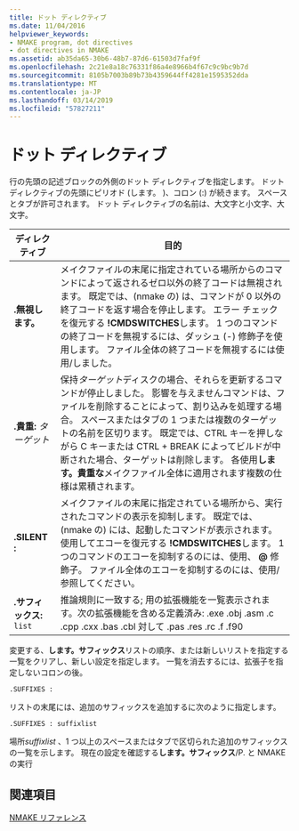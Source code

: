 ```yaml
---
title: ドット ディレクティブ
ms.date: 11/04/2016
helpviewer_keywords:
- NMAKE program, dot directives
- dot directives in NMAKE
ms.assetid: ab35da65-30b6-48b7-87d6-61503d7faf9f
ms.openlocfilehash: 2c21e8a18c76331f86a4e8966b4f67c9c9bc9b7d
ms.sourcegitcommit: 8105b7003b89b73b4359644ff4281e1595352dda
ms.translationtype: MT
ms.contentlocale: ja-JP
ms.lasthandoff: 03/14/2019
ms.locfileid: "57827211"
---
```

# <a name="dot-directives"></a>ドット ディレクティブ

行の先頭の記述ブロックの外側のドット ディレクティブを指定します。 ドット ディレクティブの先頭にピリオド (します。 )、コロン (:) が続きます。 スペースとタブが許可されます。 ドット ディレクティブの名前は、大文字と小文字、大文字。

|ディレクティブ|目的|
|---------------|-------------|
|**.無視します。**|メイクファイルの末尾に指定されている場所からのコマンドによって返されるゼロ以外の終了コードは無視されます。 既定では、(nmake の) は、コマンドが 0 以外の終了コードを返す場合を停止します。 エラー チェックを復元する **!CMDSWITCHES**します。 1 つのコマンドの終了コードを無視するには、ダッシュ (-) 修飾子を使用します。 ファイル全体の終了コードを無視するには使用/しました。|
|**.貴重:** *ターゲット*|保持*ターゲット*ディスクの場合、それらを更新するコマンドが停止しました。 影響を与えませんコマンドは、ファイルを削除することによって、割り込みを処理する場合。 スペースまたはタブの 1 つまたは複数のターゲットの名前を区切ります。 既定では、CTRL キーを押しながら C キーまたは CTRL + BREAK によってビルドが中断された場合、ターゲットは削除します。 各使用**します。貴重な**メイクファイル全体に適用されます複数の仕様は累積されます。|
|**.SILENT :**|メイクファイルの末尾に指定されている場所から、実行されたコマンドの表示を抑制します。 既定では、(nmake の) には、起動したコマンドが表示されます。 使用してエコーを復元する **!CMDSWITCHES**します。 1 つのコマンドのエコーを抑制するのには、使用、 **@** 修飾子。 ファイル全体のエコーを抑制するのには、使用/参照してください。|
|**.サフィックス:** `list`|推論規則に一致する; 用の拡張機能を一覧表示されます。次の拡張機能を含める定義済み: .exe .obj .asm .c .cpp .cxx .bas .cbl 対して .pas .res .rc .f .f90|

変更する、**します。サフィックス**リストの順序、または新しいリストを指定する一覧をクリアし、新しい設定を指定します。 一覧を消去するには、拡張子を指定しないコロンの後。

```
.SUFFIXES :
```

リストの末尾には、追加のサフィックスを追加するに次のように指定します。

```
.SUFFIXES : suffixlist
```

場所*suffixlist* 、1 つ以上のスペースまたはタブで区切られた追加のサフィックスの一覧を示します。 現在の設定を確認する**します。サフィックス**/P. と NMAKE の実行

## <a name="see-also"></a>関連項目

[NMAKE リファレンス](nmake-reference.md)
